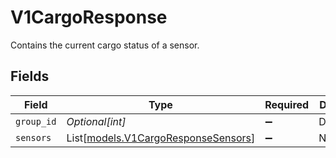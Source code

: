 # V1CargoResponse

Contains the current cargo status of a sensor.


## Fields

| Field                                                                      | Type                                                                       | Required                                                                   | Description                                                                | Example                                                                    |
| -------------------------------------------------------------------------- | -------------------------------------------------------------------------- | -------------------------------------------------------------------------- | -------------------------------------------------------------------------- | -------------------------------------------------------------------------- |
| `group_id`                                                                 | *Optional[int]*                                                            | :heavy_minus_sign:                                                         | Deprecated.                                                                | 101                                                                        |
| `sensors`                                                                  | List[[models.V1CargoResponseSensors](../models/v1cargoresponsesensors.md)] | :heavy_minus_sign:                                                         | N/A                                                                        |                                                                            |